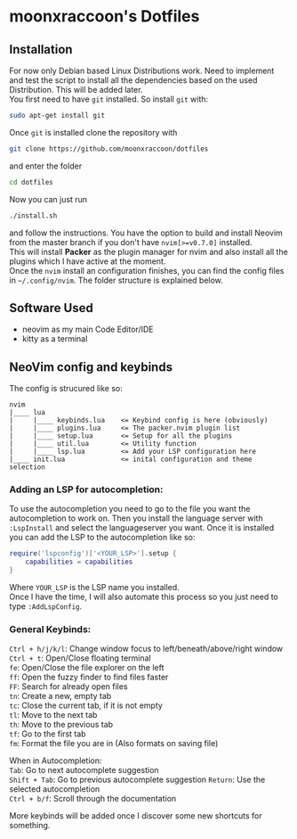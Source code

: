 # moonxraccoon's Dotfiles

## Installation
For now only Debian based Linux Distributions work. Need to implement and test the script to install all the dependencies based on the used Distribution.
This will be added later.  
You first need to have `git` installed. So install `git` with:  
```bash
sudo apt-get install git
```
Once `git` is installed clone the repository with  
```bash
git clone https://github.com/moonxraccoon/dotfiles
```
and enter the folder  
```bash
cd dotfiles
```
Now you can just run  
```bash
./install.sh
```
and follow the instructions. You have the option to build and install Neovim from the master branch if you don't have `nvim[>=v0.7.0]` installed.  
This will install **Packer** as the plugin manager for nvim and also install all the plugins which I have active at the moment.  
Once the `nvim` install an configuration finishes, you can find the config files in `~/.config/nvim`. The folder structure is 
explained below.

## Software Used
- neovim as my main Code Editor/IDE
- kitty as a terminal

## NeoVim config and keybinds
The config is strucured like so:
```
nvim
|____ lua
|     |____ keybinds.lua    <= Keybind config is here (obviously)
|     |____ plugins.lua     <= The packer.nvim plugin list
|     |____ setup.lua       <= Setup for all the plugins
|     |____ util.lua        <= Utility function
|     |____ lsp.lua         <= Add your LSP configuration here
|____ init.lua              <= inital configuration and theme selection
```
### Adding an LSP for autocompletion:
To use the autocompletion you need to go to the file you want the autocompletion to 
work on. Then you install the language server with `:LspInstall` and select the 
languageserver you want. Once it is installed you can add the LSP to the autocompletion like so:
```lua
require('lspconfig')['<YOUR_LSP>'].setup {
    capabilities = capabilities
}
```
Where `YOUR_LSP` is the LSP name you installed.  
Once I have the time, I will also automate this process so you just need to type `:AddLspConfig`.

### General Keybinds:
`Ctrl + h/j/k/l`: Change window focus to left/beneath/above/right window  
`Ctrl + t`: Open/Close floating terminal  
`fe`: Open/Close the file explorer on the left  
`ff`: Open the fuzzy finder to find files faster  
`FF`: Search for already open files  
`tn`: Create a new, empty tab  
`tc`: Close the current tab, if it is not empty  
`tl`: Move to the next tab  
`th`: Move to the previous tab  
`tf`: Go to the first tab  
`fm`: Format the file you are in (Also formats on saving file)

When in Autocompletion:  
`Tab`: Go to next autocomplete suggestion  
`Shift + Tab`: Go to previous autocomplete suggestion
`Return`: Use the selected autocompletion  
`Ctrl + b/f`: Scroll through the documentation  

More keybinds will be added once I discover some new shortcuts for something.  
